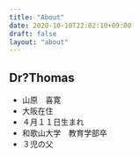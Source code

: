 ```yaml
---
title: "About"
date: 2020-10-10T22:02:10+09:00
draft: false
layout: "about"
---
```


## Dr?Thomas
- 山原　喜寛
- 大阪在住
- ４月１１日生まれ
- 和歌山大学　教育学部卒
- ３児の父